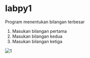 # labpy1
Program menentukan bilangan terbesar
1. Masukan bilangan pertama
2. Masukan bilangan kedua
3. Masukan bilangan ketiga


![1](https://user-images.githubusercontent.com/46318729/52640834-02859c80-2f0a-11e9-841b-8d35a364a3fd.png)
